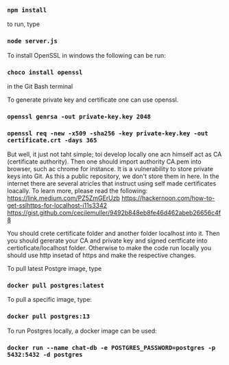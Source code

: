 

### `npm install`

to run, type

### `node server.js`

To install OpenSSL in windows the following can be run:

### `choco install openssl`

in the Git Bash terminal

To generate private key and certificate one can use openssl.

### `openssl genrsa -out private-key.key 2048`
### `openssl req -new -x509 -sha256 -key private-key.key -out certificate.crt -days 365`

But well, it just not taht simple; toi develop locally one acn himself act as CA (certificate authority).
Then one should import authority CA.pem into browser, such ac chrome for instance.
It is a vulnerability to store private keys into Git. As this a public repository, we don't store them in here.
In the internet there are several atricles that instruct using self made certificates loacally.
To learn more, please read the following:
https://link.medium.com/PZ5ZmGErUzb
https://hackernoon.com/how-to-get-sslhttps-for-localhost-i11s3342
https://gist.github.com/cecilemuller/9492b848eb8fe46d462abeb26656c4f8

You should crete certificate folder and another folder localhost into it. Then
you should gererate your CA and private key and signed certficate into certioficate/localhost folder.
Otherwise to make the code run locally you should use http insetad of https and make the
respective changes.

To pull latest Postgre image, type

### `docker pull postgres:latest`

To pull a specific image, type:

### `docker pull postgres:13`

To run Postgres locally, a docker image can be used:

### `docker run --name chat-db -e POSTGRES_PASSWORD=postgres -p 5432:5432 -d postgres`
